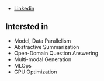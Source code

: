 - [Linkedin](https://www.linkedin.com/in/sungho-park-1974b8201/)

## Intersted in
- Model, Data Parallelism
- Abstractive Summarization
- Open-Domain Question Answering
- Multi-modal Generation
- MLOps
- GPU Optimization
